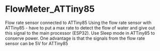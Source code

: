 # FlowMeter_ATTiny85
Flow rate sensor connected to ATTiny85
Using the flow rate sensor with ATTiny85 - have to put a max rate to detect the flow of water and give out this signal to the main processor (ESP32).
Use Sleep mode in ATTiny85 to conserve power. 
One advantage is that the signals from the flow rate sensor can be 5V for ATTiny85
